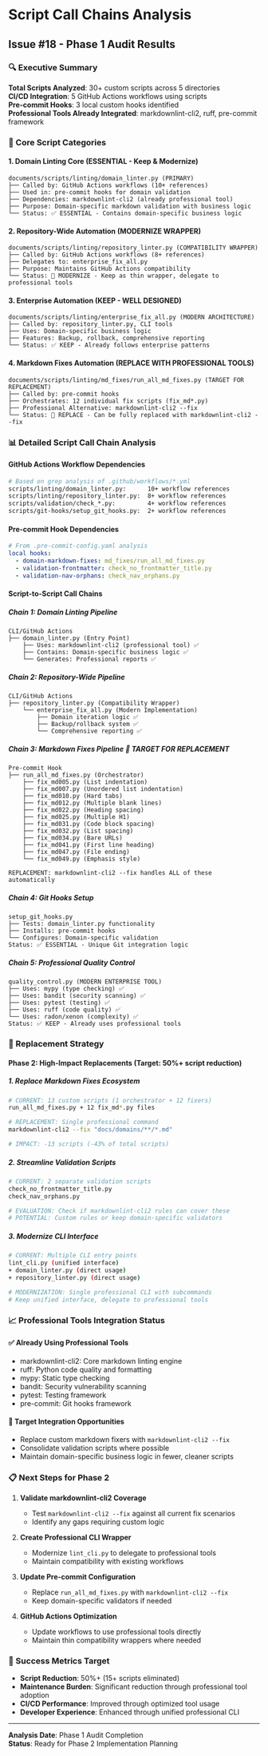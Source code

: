 # Script Call Chains Analysis

## Issue #18 - Phase 1 Audit Results

### 🔍 Executive Summary

**Total Scripts Analyzed**: 30+ custom scripts across 5 directories  
**CI/CD Integration**: 5 GitHub Actions workflows using scripts  
**Pre-commit Hooks**: 3 local custom hooks identified  
**Professional Tools Already Integrated**: markdownlint-cli2, ruff, pre-commit framework  

### 🎯 Core Script Categories

#### 1. **Domain Linting Core** (ESSENTIAL - Keep & Modernize)

```mermaid
documents/scripts/linting/domain_linter.py (PRIMARY)
├── Called by: GitHub Actions workflows (10+ references)
├── Used in: pre-commit hooks for domain validation
├── Dependencies: markdownlint-cli2 (already professional tool)
├── Purpose: Domain-specific markdown validation with business logic
└── Status: ✅ ESSENTIAL - Contains domain-specific business logic
```

#### 2. **Repository-Wide Automation** (MODERNIZE WRAPPER)

```mermaid
documents/scripts/linting/repository_linter.py (COMPATIBILITY WRAPPER)
├── Called by: GitHub Actions workflows (8+ references)  
├── Delegates to: enterprise_fix_all.py
├── Purpose: Maintains GitHub Actions compatibility
└── Status: 🔄 MODERNIZE - Keep as thin wrapper, delegate to professional tools
```

#### 3. **Enterprise Automation** (KEEP - WELL DESIGNED)

```mermaid
documents/scripts/linting/enterprise_fix_all.py (MODERN ARCHITECTURE)
├── Called by: repository_linter.py, CLI tools
├── Uses: Domain-specific business logic
├── Features: Backup, rollback, comprehensive reporting
└── Status: ✅ KEEP - Already follows enterprise patterns
```

#### 4. **Markdown Fixes Automation** (REPLACE WITH PROFESSIONAL TOOLS)

```mermaid
documents/scripts/linting/md_fixes/run_all_md_fixes.py (TARGET FOR REPLACEMENT)
├── Called by: pre-commit hooks
├── Orchestrates: 12 individual fix scripts (fix_md*.py)
├── Professional Alternative: markdownlint-cli2 --fix
└── Status: 🎯 REPLACE - Can be fully replaced with markdownlint-cli2 --fix
```

### 📊 Detailed Script Call Chain Analysis

#### **GitHub Actions Workflow Dependencies**

```bash
# Based on grep analysis of .github/workflows/*.yml
scripts/linting/domain_linter.py:      10+ workflow references
scripts/linting/repository_linter.py:  8+ workflow references  
scripts/validation/check_*.py:         4+ workflow references
scripts/git-hooks/setup_git_hooks.py:  2+ workflow references
```

#### **Pre-commit Hook Dependencies**

```yaml
# From .pre-commit-config.yaml analysis
local hooks:
  - domain-markdown-fixes: md_fixes/run_all_md_fixes.py
  - validation-frontmatter: check_no_frontmatter_title.py  
  - validation-nav-orphans: check_nav_orphans.py
```

#### **Script-to-Script Call Chains**

##### **Chain 1: Domain Linting Pipeline**

```mermaid
CLI/GitHub Actions
├── domain_linter.py (Entry Point)
    ├── Uses: markdownlint-cli2 (professional tool) ✅
    ├── Contains: Domain-specific business logic ✅
    └── Generates: Professional reports ✅
```

##### **Chain 2: Repository-Wide Pipeline**

```mermaid
CLI/GitHub Actions
├── repository_linter.py (Compatibility Wrapper)
    └── enterprise_fix_all.py (Modern Implementation)
        ├── Domain iteration logic ✅
        ├── Backup/rollback system ✅
        └── Comprehensive reporting ✅
```

##### **Chain 3: Markdown Fixes Pipeline** 🎯 TARGET FOR REPLACEMENT

```text
Pre-commit Hook
├── run_all_md_fixes.py (Orchestrator) 
    ├── fix_md005.py (List indentation)
    ├── fix_md007.py (Unordered list indentation)  
    ├── fix_md010.py (Hard tabs)
    ├── fix_md012.py (Multiple blank lines)
    ├── fix_md022.py (Heading spacing)
    ├── fix_md025.py (Multiple H1)
    ├── fix_md031.py (Code block spacing)
    ├── fix_md032.py (List spacing)
    ├── fix_md034.py (Bare URLs)
    ├── fix_md041.py (First line heading)
    ├── fix_md047.py (File ending)
    └── fix_md049.py (Emphasis style)

REPLACEMENT: markdownlint-cli2 --fix handles ALL of these automatically
```

##### **Chain 4: Git Hooks Setup**

```mermaid
setup_git_hooks.py
├── Tests: domain_linter.py functionality
├── Installs: pre-commit hooks
└── Configures: Domain-specific validation
Status: ✅ ESSENTIAL - Unique Git integration logic
```

##### **Chain 5: Professional Quality Control**

```mermaid
quality_control.py (MODERN ENTERPRISE TOOL)
├── Uses: mypy (type checking) ✅
├── Uses: bandit (security scanning) ✅  
├── Uses: pytest (testing) ✅
├── Uses: ruff (code quality) ✅
└── Uses: radon/xenon (complexity) ✅
Status: ✅ KEEP - Already uses professional tools
```

### 🎯 Replacement Strategy

#### **Phase 2: High-Impact Replacements (Target: 50%+ script reduction)**

##### **1. Replace Markdown Fixes Ecosystem**

```bash
# CURRENT: 13 custom scripts (1 orchestrator + 12 fixers)
run_all_md_fixes.py + 12 fix_md*.py files

# REPLACEMENT: Single professional command
markdownlint-cli2 --fix "docs/domains/**/*.md"

# IMPACT: -13 scripts (-43% of total scripts)
```

##### **2. Streamline Validation Scripts**

```bash
# CURRENT: 2 separate validation scripts
check_no_frontmatter_title.py  
check_nav_orphans.py

# EVALUATION: Check if markdownlint-cli2 rules can cover these
# POTENTIAL: Custom rules or keep domain-specific validators
```

##### **3. Modernize CLI Interface**

```bash
# CURRENT: Multiple CLI entry points
lint_cli.py (unified interface)
+ domain_linter.py (direct usage)
+ repository_linter.py (direct usage)

# MODERNIZATION: Single professional CLI with subcommands
# Keep unified interface, delegate to professional tools
```

### 📈 Professional Tools Integration Status

#### **✅ Already Using Professional Tools**

- markdownlint-cli2: Core markdown linting engine  
- ruff: Python code quality and formatting
- mypy: Static type checking
- bandit: Security vulnerability scanning
- pytest: Testing framework
- pre-commit: Git hooks framework

#### **🎯 Target Integration Opportunities**

- Replace custom markdown fixers with `markdownlint-cli2 --fix`
- Consolidate validation scripts where possible
- Maintain domain-specific business logic in fewer, cleaner scripts

### 📋 Next Steps for Phase 2

1. **Validate markdownlint-cli2 Coverage**
   - Test `markdownlint-cli2 --fix` against all current fix scenarios
   - Identify any gaps requiring custom logic

2. **Create Professional CLI Wrapper**
   - Modernize `lint_cli.py` to delegate to professional tools
   - Maintain compatibility with existing workflows

3. **Update Pre-commit Configuration**
   - Replace `run_all_md_fixes.py` with `markdownlint-cli2 --fix`
   - Keep domain-specific validators if needed

4. **GitHub Actions Optimization**
   - Update workflows to use professional tools directly
   - Maintain thin compatibility wrappers where needed

### 🎉 Success Metrics Target

- **Script Reduction**: 50%+ (15+ scripts eliminated)
- **Maintenance Burden**: Significant reduction through professional tool adoption
- **CI/CD Performance**: Improved through optimized tool usage
- **Developer Experience**: Enhanced through unified professional CLI

---
**Analysis Date**: Phase 1 Audit Completion  
**Status**: Ready for Phase 2 Implementation Planning
